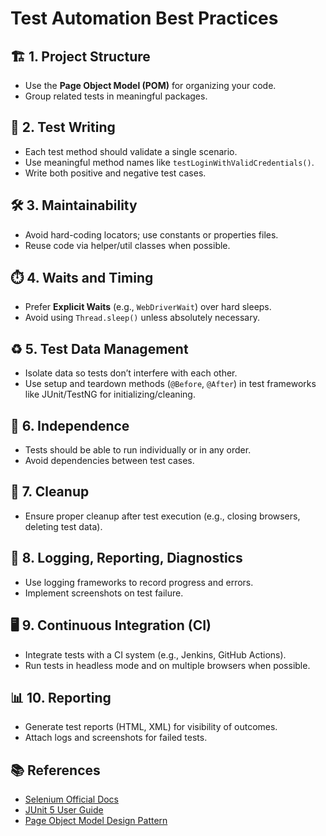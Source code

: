 # Test Automation Best Practices

## 🏗️ 1. Project Structure
- Use the **Page Object Model (POM)** for organizing your code.
- Group related tests in meaningful packages.

## 🧪 2. Test Writing
- Each test method should validate a single scenario.
- Use meaningful method names like `testLoginWithValidCredentials()`.
- Write both positive and negative test cases.

## 🛠️ 3. Maintainability
- Avoid hard-coding locators; use constants or properties files.
- Reuse code via helper/util classes when possible.

## ⏱️ 4. Waits and Timing
- Prefer **Explicit Waits** (e.g., `WebDriverWait`) over hard sleeps.
- Avoid using `Thread.sleep()` unless absolutely necessary.

## ♻️ 5. Test Data Management
- Isolate data so tests don’t interfere with each other.
- Use setup and teardown methods (`@Before`, `@After`) in test frameworks like JUnit/TestNG for initializing/cleaning.

## 🔄 6. Independence
- Tests should be able to run individually or in any order.
- Avoid dependencies between test cases.

## 🧹 7. Cleanup
- Ensure proper cleanup after test execution (e.g., closing browsers, deleting test data).

## 👀 8. Logging, Reporting, Diagnostics
- Use logging frameworks to record progress and errors.
- Implement screenshots on test failure.

## 🖥️ 9. Continuous Integration (CI)
- Integrate tests with a CI system (e.g., Jenkins, GitHub Actions).
- Run tests in headless mode and on multiple browsers when possible.

## 📊 10. Reporting
- Generate test reports (HTML, XML) for visibility of outcomes.
- Attach logs and screenshots for failed tests.

## 📚 References
- [Selenium Official Docs](https://www.selenium.dev/documentation/)
- [JUnit 5 User Guide](https://junit.org/junit5/docs/current/user-guide/)
- [Page Object Model Design Pattern](https://www.selenium.dev/documentation/test_practices/encouraged/page_object_models/)
  
